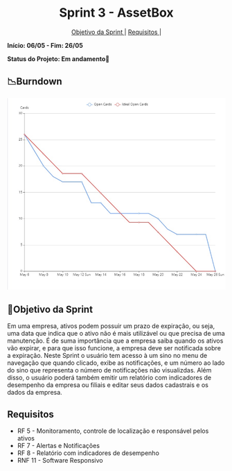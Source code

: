 <h1 align="center"> Sprint 3 - AssetBox </h1>
<p align="center">
  <a href="#objetivo">Objetivo da Sprint </a> |
  <a href="#objetivo">Requisitos </a> |
</p>

**Início: 06/05 - Fim: 26/05**

**Status do Projeto: Em andamento🚧**

## 📉Burndown
<p align="center">
<img src= "/documents/img/burndownSprint3.jpg" alt="Burndown">

</br>

<span id="objetivo">
  
## 📌Objetivo da Sprint
Em uma empresa, ativos podem possuir um prazo de expiração, ou seja, uma data que indica que o ativo não é mais utilizável ou que precisa de uma manutenção. É de suma importância que a empresa saiba quando os ativos vão expirar, e para que isso funcione, a empresa deve ser notificada sobre a expiração. Neste Sprint o usuário tem acesso à um sino no menu de navegação que quando clicado, exibe as notificações, e um número ao lado do sino que representa o número de notificações não visualizdas.
Além disso, o usuário poderá também emitir um relatório com indicadores de desempenho da empresa ou filiais e editar seus dados cadastrais e os dados da empresa.
 ## Requisitos
 - RF 5 - Monitoramento, controle de localização e responsável pelos ativos
 - RF 7 - Alertas e Notificações
 - RF 8 - Relatório com indicadores de desempenho
 - RNF 11 - Software Responsivo


